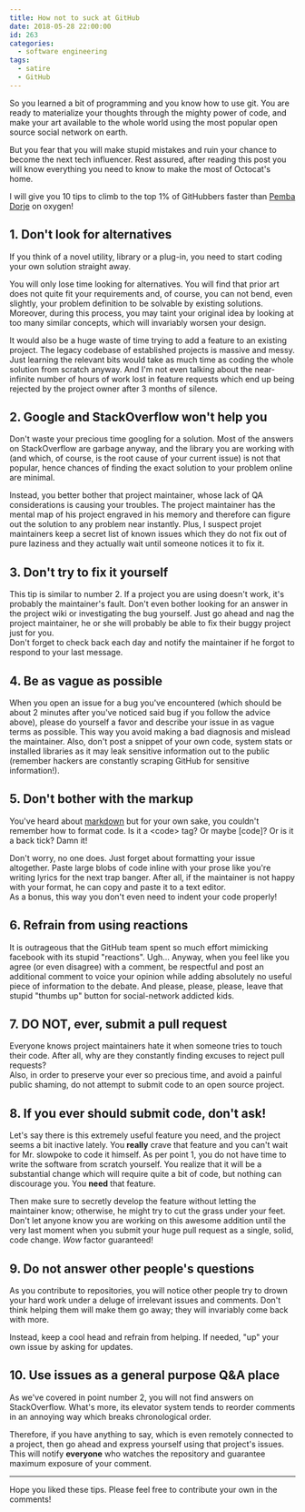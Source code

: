 ```yaml
---
title: How not to suck at GitHub
date: 2018-05-28 22:00:00
id: 263
categories:
  - software engineering
tags:
  - satire
  - GitHub
---
```


So you learned a bit of programming and you know how to use git. You are ready to materialize your thoughts through the mighty power of code, and make your art available to the whole world using the most popular open source social network on earth.

But you fear that you will make stupid mistakes and ruin your chance to become the next tech influencer. Rest assured, after reading this post you will know everything you need to know to make the most of Octocat's home.

I will give you 10 tips to climb to the top 1% of GitHubbers faster than [Pemba Dorje](https://en.wikipedia.org/wiki/Pemba_Dorje) on oxygen!


## 1. Don't look for alternatives

If you think of a novel utility, library or a plug-in, you need to start coding your own solution straight away.

You will only lose time looking for alternatives. You will find that prior art does not quite fit your requirements and, of course, you can not bend, even slightly, your problem definition to be solvable by existing solutions. Moreover, during this process, you may taint your original idea by looking at too many similar concepts, which will invariably worsen your design.

It would also be a huge waste of time trying to add a feature to an existing project. The legacy codebase of established projects is massive and messy. Just learning the relevant bits would take as much time as coding the whole solution from scratch anyway. And I'm not even talking about the near-infinite number of hours of work lost in feature requests which end up being rejected by the project owner after 3 months of silence.

## 2. Google and StackOverflow won't help you

Don't waste your precious time googling for a solution. Most of the answers on StackOverflow are garbage anyway, and the library you are working with (and which, of course, is the root cause of your current issue) is not that popular, hence chances of finding the exact solution to your problem online are minimal.

Instead, you better bother that project maintainer, whose lack of QA considerations is causing your troubles. The project maintainer has the mental map of his project engraved in his memory and therefore can figure out the solution to any problem near instantly. Plus, I suspect projet maintainers keep a secret list of known issues which they do not fix out of pure laziness and they actually wait until someone notices it to fix it.

## 3. Don't try to fix it yourself

This tip is similar to number 2. If a project you are using doesn't work, it's probably the maintainer's fault. Don't even bother looking for an answer in the project wiki or investigating the bug yourself. Just go ahead and nag the project maintainer, he or she will probably be able to fix their buggy project just for you.  
Don't forget to check back each day and notify the maintainer if he forgot to respond to your last message.

## 4. Be as vague as possible

When you open an issue for a bug you've encountered (which should be about 2 minutes after you've noticed said bug if you follow the advice above), please do yourself a favor and describe your issue in as vague terms as possible. This way you avoid making a bad diagnosis and mislead the maintainer. Also, don't post a snippet of your own code, system stats or installed libraries as it may leak sensitive information out to the public (remember hackers are constantly scraping GitHub for sensitive information!).

## 5. Don't bother with the markup

You've heard about [markdown](https://en.wikipedia.org/wiki/Markdown#Example) but for your own sake, you couldn't remember how to format code. Is it a &lt;code> tag? Or maybe [code]? Or is it a back tick? Damn it!

Don't worry, no one does. Just forget about formatting your issue altogether. Paste large blobs of code inline with your prose like you're writing lyrics for the next trap banger. After all, if the maintainer is not happy with your format, he can copy and paste it to a text editor.  
As a bonus, this way you don't even need to indent your code properly!

## 6. Refrain from using reactions

It is outrageous that the GitHub team spent so much effort mimicking facebook with its stupid "reactions". Ugh... Anyway, when you feel like you agree (or even disagree) with a comment, be respectful and post an additional comment to voice your opinion while adding absolutely no useful piece of information to the debate. And please, please, please, leave that stupid "thumbs up" button for social-network addicted kids.

## 7. DO NOT, ever, submit a pull request

Everyone knows project maintainers hate it when someone tries to touch their code. After all, why are they constantly finding excuses to reject pull requests?  
Also, in order to preserve your ever so precious time, and avoid a painful public shaming, do not attempt to submit code to an open source project.

## 8. If you ever should submit code, don't ask!

Let's say there is this extremely useful feature you need, and the project seems a bit inactive lately. You **really** crave that feature and you can't wait for Mr. slowpoke to code it himself. As per point 1, you do not have time to write the software from scratch yourself. You realize that it will be a substantial change which will require quite a bit of code, but nothing can discourage you. You **need** that feature.

Then make sure to secretly develop the feature without letting the maintainer know; otherwise, he might try to cut the grass under your feet. Don't let anyone know you are working on this awesome addition until the very last moment when you submit your huge pull request as a single, solid, code change. *Wow* factor guaranteed!

## 9. Do not answer other people's questions

As you contribute to repositories, you will notice other people try to drown your hard work under a deluge of irrelevant issues and comments. Don't think helping them will make them go away; they will invariably come back with more.

Instead, keep a cool head and refrain from helping. If needed, "up" your own issue by asking for updates.

## 10. Use issues as a general purpose Q&A place

As we've covered in point number 2, you will not find answers on StackOverflow. What's more, its elevator system tends to reorder comments in an annoying way which breaks chronological order.  

Therefore, if you have anything to say, which is even remotely connected to a project, then go ahead and express yourself using that project's issues. This will notify **everyone** who watches the repository and guarantee maximum exposure of your comment.

---

Hope you liked these tips. Please feel free to contribute your own in the comments!
